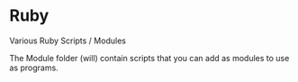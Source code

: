 # Ruby

Various Ruby Scripts / Modules

The Module folder (will) contain scripts that you can add as modules to use as programs.
